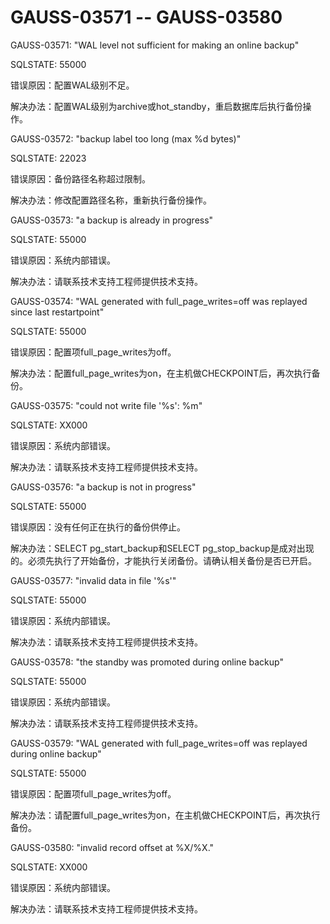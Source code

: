 # GAUSS-03571 -- GAUSS-03580<a name="ZH-CN_TOPIC_0302073164"></a>

GAUSS-03571: "WAL level not sufficient for making an online backup"

SQLSTATE: 55000

错误原因：配置WAL级别不足。

解决办法：配置WAL级别为archive或hot\_standby，重启数据库后执行备份操作。

GAUSS-03572: "backup label too long \(max %d bytes\)"

SQLSTATE: 22023

错误原因：备份路径名称超过限制。

解决办法：修改配置路径名称，重新执行备份操作。

GAUSS-03573: "a backup is already in progress"

SQLSTATE: 55000

错误原因：系统内部错误。

解决办法：请联系技术支持工程师提供技术支持。

GAUSS-03574: "WAL generated with full\_page\_writes=off was replayed since last restartpoint"

SQLSTATE: 55000

错误原因：配置项full\_page\_writes为off。

解决办法：配置full\_page\_writes为on，在主机做CHECKPOINT后，再次执行备份。

GAUSS-03575: "could not write file '%s': %m"

SQLSTATE: XX000

错误原因：系统内部错误。

解决办法：请联系技术支持工程师提供技术支持。

GAUSS-03576: "a backup is not in progress"

SQLSTATE: 55000

错误原因：没有任何正在执行的备份供停止。

解决办法：SELECT pg\_start\_backup和SELECT pg\_stop\_backup是成对出现的。必须先执行了开始备份，才能执行关闭备份。请确认相关备份是否已开启。

GAUSS-03577: "invalid data in file '%s'"

SQLSTATE: 55000

错误原因：系统内部错误。

解决办法：请联系技术支持工程师提供技术支持。

GAUSS-03578: "the standby was promoted during online backup"

SQLSTATE: 55000

错误原因：系统内部错误。

解决办法：请联系技术支持工程师提供技术支持。

GAUSS-03579: "WAL generated with full\_page\_writes=off was replayed during online backup"

SQLSTATE: 55000

错误原因：配置项full\_page\_writes为off。

解决办法：请配置full\_page\_writes为on，在主机做CHECKPOINT后，再次执行备份。

GAUSS-03580: "invalid record offset at %X/%X."

SQLSTATE: XX000

错误原因：系统内部错误。

解决办法：请联系技术支持工程师提供技术支持。
